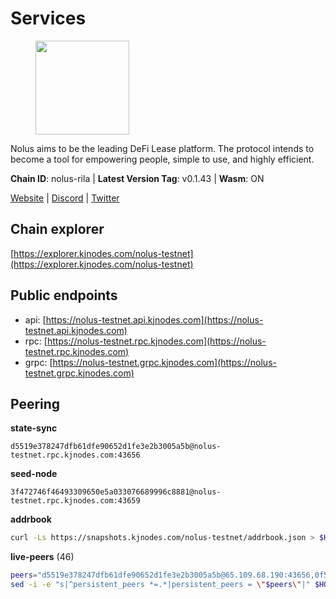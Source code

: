 # Services

<figure><img src="https://raw.githubusercontent.com/kj89/testnet_manuals/main/pingpub/logos/nolus.png" width="150" alt=""><figcaption></figcaption></figure>

Nolus aims to be the leading DeFi Lease platform. The protocol  intends to become a tool for empowering people, simple to use, and highly efficient.

**Chain ID**: nolus-rila | **Latest Version Tag**: v0.1.43 | **Wasm**: ON

[Website](https://www.nolus.io) | [Discord](https://discord.gg/nolus-protocol) | [Twitter](https://twitter.com/NolusProtocol)




## Chain explorer
[https://explorer.kjnodes.com/nolus-testnet](https://explorer.kjnodes.com/nolus-testnet)

## Public endpoints

* api: [https://nolus-testnet.api.kjnodes.com](https://nolus-testnet.api.kjnodes.com)
* rpc: [https://nolus-testnet.rpc.kjnodes.com](https://nolus-testnet.rpc.kjnodes.com)
* grpc: [https://nolus-testnet.grpc.kjnodes.com](https://nolus-testnet.grpc.kjnodes.com)

## Peering

**state-sync**

```text
d5519e378247dfb61dfe90652d1fe3e2b3005a5b@nolus-testnet.rpc.kjnodes.com:43656
```

**seed-node**

```text
3f472746f46493309650e5a033076689996c8881@nolus-testnet.rpc.kjnodes.com:43659
```

**addrbook**
```bash
curl -Ls https://snapshots.kjnodes.com/nolus-testnet/addrbook.json > $HOME/.nolus/config/addrbook.json
```

**live-peers** (46)
```bash
peers="d5519e378247dfb61dfe90652d1fe3e2b3005a5b@65.109.68.190:43656,0f567a01713d06ac6543ecf8233d3f76587ab91e@198.71.52.213:26656,2d500ae8bddfa548ee0fb0ed969709d78a4015af@144.168.47.230:26656,3fc0879882601b7d80117f7db73ab9880898e0ea@168.119.89.31:45656,f6422b4cbe9095529432231e3ed397626378a938@162.55.1.2:44656,7a1fc4d1cc0ffec7db6a2a15496136e62561b162@161.97.146.108:26656,8b0b427b4567a7a66f05fab1146ee97b52ad7958@93.189.30.119:26656,84a5abdf6ce6f573ac1e3086ca693da6ec17c244@84.46.246.79:26656,2e146ac9281e3797cbe1ad053e5ce6046b972c15@65.109.140.29:37656,12b146cd82c7142e9d8aeb4f246499927ecb1c0f@217.13.223.167:36656,9a8eb426e08fb76335dcbb1afd2e1403a638c899@45.85.249.163:26656,ad18ca2114435eda4e5b0d098fa8d6e3af2ad29d@35.238.107.65:26656,97dd6e338ab8e6ad5212fe1ce7d1881816fdf96e@5.78.67.243:16656,090de303ce2980f2c14fefc970307bbf66b46606@128.199.157.108:26656,4876967bc4537cabaed436065b70932f5cd9fa18@5.100.193.198:26656,605ae648991a6688abcc1119b92733b0bbf58c2e@194.163.168.94:37656,75e342106439e3af13fff1fd152be6e70ebf0288@65.108.200.60:18656,76a43f3e367dca19ee0dd5ab80c19ec689310174@217.76.50.155:26656,5bf83be8dfe52fe2c204300f1e9b1449487ce5af@88.99.164.158:1176,7d1ac536c8451d1b64e9702fb172ac5b1b725778@65.109.85.221:9000,3a21e1dbd3ba75620eba60f9ef186936c1581a37@37.123.114.30:26656,c6e7b095d965209c8d15086c2a173627fb9b29e1@161.97.169.22:26656,1b7e4b7ad8f8bf1415bdf16ed593167df7c413d3@95.216.221.119:26656,e8ff85d991e6599bebe2f53a5025f0a4185d6e2c@45.94.209.141:26656,d3d72cafdfa5fc4eac13d486412927acba444efd@95.217.166.6:26656,5255d4dfe384a6e4956d793b8137d956222592ac@89.58.59.75:60556,c2e461ef97ce664bc1e91ea95ecaa8766f58ce88@65.109.116.110:26656,7d28fa448e4663ef853bbadf5d64c8c4bec1556a@65.109.84.33:42656,b304c5e63fd0f65e04b8f46c27ae4c60bd40c767@185.197.250.141:37656,51abbd224cbeaeb6d1a962d07894b356d174e948@38.242.248.112:26656,9e666ab9616c91dcd0c566ed4e03fe69501a79fd@178.128.27.20:26656,0e24f9b374ebc0c76d2ad71f8f3db240ba02a097@155.133.27.251:26656,87e0efe332fdc4b0c2a76d18761a936509762067@212.41.9.98:36656,46e87e63ebfb628613a7c33ff69946ebd45fa510@176.99.142.180:36656,979ec1476990a1a38ebff068a316bdde3380a23b@80.241.220.28:37656,a95975f3a58e20ba1c518f3cbb1c23ef7569e4d4@14.241.82.87:26656,9f57d355b73858ff117c4095c5df53c50a907090@65.108.14.216:28656,a8acdcba8451c2d36df2b62900188ffd7b7e55c5@149.102.141.48:26656,a2b9541d3c3e738c418a72ab5972c8d2b6cff8ce@65.108.54.167:26656,ce24c9afeb996856a32673b0ee378ee09c066ebe@217.76.48.63:38656,80051a243d19b3f2a9d036983777bb88b811fa71@65.109.234.85:26656,8c385e6c57a0f3d010437fbf4d5fd6db84d73a8d@185.215.165.0:26656,e0aac09f3de68abf583b0e3994228ee8bd19d1eb@168.119.124.130:45659,be52cb058e6e402d568807cb0432d940ecd6e4c9@139.99.217.221:26656,c09d51409ac0461c9c346600c689058d762d7f85@157.230.84.137:26656,37933575674b670c91a6aa336b1dd910057465a9@157.90.208.222:60556"
sed -i -e "s|^persistent_peers *=.*|persistent_peers = \"$peers\"|" $HOME/.nolus/config/config.toml
```
